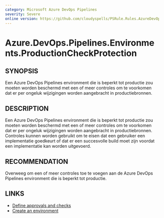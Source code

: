 ```yaml
---
category: Microsoft Azure DevOps Pipelines
severity: Severe
online version: https://github.com/cloudyspells/PSRule.Rules.AzureDevOps/blob/main/src/PSRule.Rules.AzureDevOps/nl/Azure.DevOps.Pipelines.Environments.ProductionCheckProtection.md
---
```


# Azure.DevOps.Pipelines.Environments.ProductionCheckProtection

## SYNOPSIS

Een Azure DevOps Pipelines environment die is beperkt tot productie zou
moeten worden beschermd met een of meer controles om te voorkomen dat er
per ongeluk wijzigingen worden aangebracht in productiebronnen.

## DESCRIPTION

Een Azure DevOps Pipelines environment die is beperkt tot productie zou
moeten worden beschermd met een of meer controles om te voorkomen dat er
per ongeluk wijzigingen worden aangebracht in productiebronnen. Controles
kunnen worden gebruikt om te eisen dat een gebruiker een implementatie
goedkeurt of dat er een succesvolle build moet zijn voordat een
implementatie kan worden uitgevoerd.

## RECOMMENDATION

Overweeg om een of meer controles toe te voegen aan de Azure DevOps
Pipelines environment die is beperkt tot productie.

## LINKS

- [Define approvals and checks](https://learn.microsoft.com/nl-nl/azure/devops/pipelines/process/approvals?view=azure-devops&tabs=check-pass)
- [Create an environment](https://docs.microsoft.com/nl-nl/azure/devops/pipelines/process/environments?view=azure-devops&tabs=yaml#create-an-environment)
